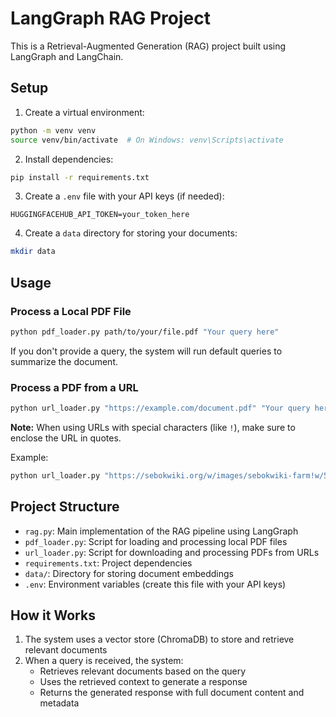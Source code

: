 # LangGraph RAG Project

This is a Retrieval-Augmented Generation (RAG) project built using LangGraph and LangChain.

## Setup

1. Create a virtual environment:
```bash
python -m venv venv
source venv/bin/activate  # On Windows: venv\Scripts\activate
```

2. Install dependencies:
```bash
pip install -r requirements.txt
```

3. Create a `.env` file with your API keys (if needed):
```
HUGGINGFACEHUB_API_TOKEN=your_token_here
```

4. Create a `data` directory for storing your documents:
```bash
mkdir data
```

## Usage

### Process a Local PDF File

```bash
python pdf_loader.py path/to/your/file.pdf "Your query here"
```

If you don't provide a query, the system will run default queries to summarize the document.

### Process a PDF from a URL

```bash
python url_loader.py "https://example.com/document.pdf" "Your query here"
```

**Note:** When using URLs with special characters (like `!`), make sure to enclose the URL in quotes.

Example:
```bash
python url_loader.py "https://sebokwiki.org/w/images/sebokwiki-farm!w/5/5c/Guide_to_the_Systems_Engineering_Body_of_Knowledge_v2.11.pdf" "What is systems engineering?"
```

## Project Structure

- `rag.py`: Main implementation of the RAG pipeline using LangGraph
- `pdf_loader.py`: Script for loading and processing local PDF files
- `url_loader.py`: Script for downloading and processing PDFs from URLs
- `requirements.txt`: Project dependencies
- `data/`: Directory for storing document embeddings
- `.env`: Environment variables (create this file with your API keys)

## How it Works

1. The system uses a vector store (ChromaDB) to store and retrieve relevant documents
2. When a query is received, the system:
   - Retrieves relevant documents based on the query
   - Uses the retrieved context to generate a response
   - Returns the generated response with full document content and metadata